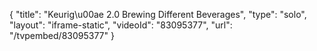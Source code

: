 {
    "title": "Keurig\u00ae 2.0 Brewing Different Beverages",
    "type": "solo",
    "layout": "iframe-static",
    "videoId": "83095377",
    "url": "\/tvpembed\/83095377"
}